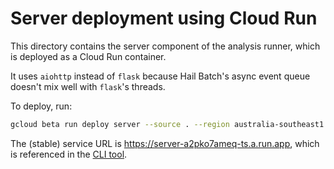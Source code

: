 # Server deployment using Cloud Run

This directory contains the server component of the analysis runner, which is
deployed as a Cloud Run container.

It uses `aiohttp` instead of `flask` because Hail Batch's async event queue
doesn't mix well with `flask`'s threads.

To deploy, run:

```bash
gcloud beta run deploy server --source . --region australia-southeast1 --no-allow-unauthenticated --platform managed
```

The (stable) service URL is https://server-a2pko7ameq-ts.a.run.app, which is
referenced in the [CLI tool](../cli).
